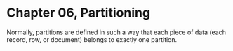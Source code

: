 # Chapter 06, Partitioning

Normally, partitions are defined in such a way that each piece of data (each record, row, or document) belongs to exactly one partition.
